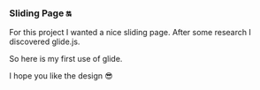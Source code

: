### Sliding Page 🔛

For this project I wanted a nice sliding page. After some research I discovered glide.js. 

So here is my first use of glide. 

I hope you like the design 😎
